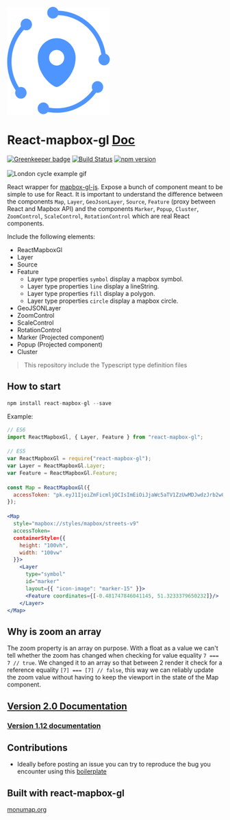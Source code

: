 ![Logo](/logo.svg)

# React-mapbox-gl [Doc](docs/API.md)

[![Greenkeeper badge](https://badges.greenkeeper.io/alex3165/react-mapbox-gl.svg)](https://greenkeeper.io/)
[![Build Status](https://travis-ci.org/alex3165/react-mapbox-gl.svg?branch=master)](https://travis-ci.org/alex3165/react-mapbox-gl)
[![npm version](https://img.shields.io/npm/v/react-mapbox-gl.svg?style=flat)](https://www.npmjs.com/package/react-mapbox-gl)
<br/><br/>
![London cycle example gif](docs/london-cycle-example.gif "London cycle example gif")

React wrapper for [mapbox-gl-js](https://www.mapbox.com/mapbox-gl-js/api/). Expose a bunch of component meant to be simple to use for React. It is important to understand the difference between the components `Map`, `Layer`, `GeoJsonLayer`, `Source`, `Feature` (proxy between React and Mapbox API) and the components `Marker`, `Popup`, `Cluster`, `ZoomControl`, `ScaleControl`, `RotationControl` which are real React components.

Include the following elements:
- ReactMapboxGl
- Layer
- Source
- Feature
  - Layer type properties `symbol` display a mapbox symbol.
  - Layer type properties `line` display a lineString.
  - Layer type properties `fill` display a polygon.
  - Layer type properties `circle` display a mapbox circle.
- GeoJSONLayer
- ZoomControl
- ScaleControl
- RotationControl
- Marker (Projected component)
- Popup (Projected component)
- Cluster

> This repository include the Typescript type definition files

## How to start

```javascript
npm install react-mapbox-gl --save
```

Example:

```jsx
// ES6
import ReactMapboxGl, { Layer, Feature } from "react-mapbox-gl";

// ES5
var ReactMapboxGl = require("react-mapbox-gl");
var Layer = ReactMapboxGl.Layer;
var Feature = ReactMapboxGl.Feature;

const Map = ReactMapboxGl({
  accessToken: "pk.eyJ1IjoiZmFicmljOCIsImEiOiJjaWc5aTV1ZzUwMDJwdzJrb2w0dXRmc2d0In0.p6GGlfyV-WksaDV_KdN27A"
});

<Map
  style="mapbox://styles/mapbox/streets-v9"
  accessToken=
  containerStyle={{
    height: "100vh",
    width: "100vw"
  }}>
    <Layer
      type="symbol"
      id="marker"
      layout={{ "icon-image": "marker-15" }}>
      <Feature coordinates={[-0.481747846041145, 51.3233379650232]}/>
    </Layer>
</Map>
```

## Why is zoom an array
The zoom property is an array on purpose. With a float as a value we can't tell whether the zoom has changed when checking for value equality `7 === 7 // true`.
We changed it to an array so that between 2 render it check for a reference equality `[7] === [7] // false`,
this way we can reliably update the zoom value without having to keep the viewport in the state of the Map component.

## [Version 2.0 Documentation](docs/API.md)

### [Version 1.12 documentation](https://github.com/alex3165/react-mapbox-gl/blob/archive/1.12/docs/API.md)

## Contributions
- Ideally before posting an issue you can try to reproduce the bug you encounter using this [boilerplate](https://github.com/alex3165/react-mapbox-gl-debug)

## Built with react-mapbox-gl
[monumap.org](https://monumap.org/)
